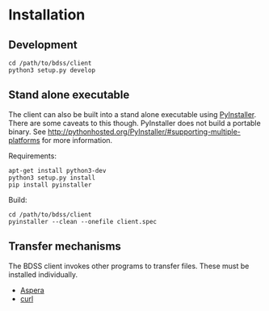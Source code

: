# Installation

## Development

```
cd /path/to/bdss/client
python3 setup.py develop
```

## Stand alone executable

The client can also be built into a stand alone executable using [PyInstaller](http://www.pyinstaller.org/).
There are some caveats to this though. PyInstaller does not build a portable binary. See
http://pythonhosted.org/PyInstaller/#supporting-multiple-platforms for more information.

Requirements:

```Shell
apt-get install python3-dev
python3 setup.py install
pip install pyinstaller
```

Build:

```Shell
cd /path/to/bdss/client
pyinstaller --clean --onefile client.spec
```

## Transfer mechanisms

The BDSS client invokes other programs to transfer files. These must be installed individually.

* [Aspera](/client/docs/transfer_mechanisms/Aspera.md#installation)
* [curl](/client/docs/transfer_mechanisms/curl.md#installation)
